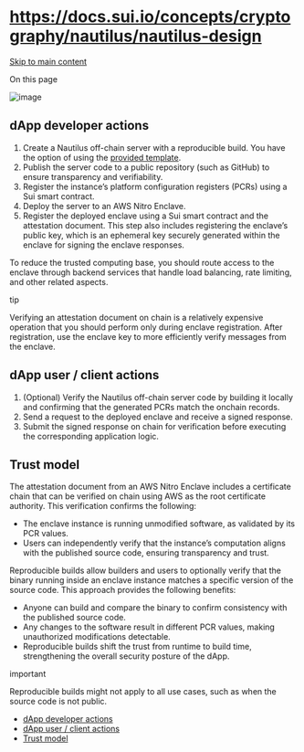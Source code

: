 # https://docs.sui.io/concepts/cryptography/nautilus/nautilus-design

[Skip to main content](https://docs.sui.io/concepts/cryptography/nautilus/nautilus-design#__docusaurus_skipToContent_fallback)

On this page

![image](https://docs.sui.io/assets/images/flows-ddf415421ce616acbfd31021585bc66e.png)

## dApp developer actions [​](https://docs.sui.io/concepts/cryptography/nautilus/nautilus-design\#dapp-developer-actions "Direct link to dApp developer actions")

1. Create a Nautilus off-chain server with a reproducible build. You have the option of using the [provided template](https://github.com/MystenLabs/nautilus).
2. Publish the server code to a public repository (such as GitHub) to ensure transparency and verifiability.
3. Register the instance’s platform configuration registers (PCRs) using a Sui smart contract.
4. Deploy the server to an AWS Nitro Enclave.
5. Register the deployed enclave using a Sui smart contract and the attestation document. This step also includes registering the enclave’s public key, which is an ephemeral key securely generated within the enclave for signing the enclave responses.

To reduce the trusted computing base, you should route access to the enclave through backend services that handle load balancing, rate limiting, and other related aspects.

tip

Verifying an attestation document on chain is a relatively expensive operation that you should perform only during enclave registration. After registration, use the enclave key to more efficiently verify messages from the enclave.

## dApp user / client actions [​](https://docs.sui.io/concepts/cryptography/nautilus/nautilus-design\#dapp-user--client-actions "Direct link to dApp user / client actions")

1. (Optional) Verify the Nautilus off-chain server code by building it locally and confirming that the generated PCRs match the onchain records.
2. Send a request to the deployed enclave and receive a signed response.
3. Submit the signed response on chain for verification before executing the corresponding application logic.

## Trust model [​](https://docs.sui.io/concepts/cryptography/nautilus/nautilus-design\#trust-model "Direct link to Trust model")

The attestation document from an AWS Nitro Enclave includes a certificate chain that can be verified on chain using AWS as the root certificate authority. This verification confirms the following:

- The enclave instance is running unmodified software, as validated by its PCR values.
- Users can independently verify that the instance’s computation aligns with the published source code, ensuring transparency and trust.

Reproducible builds allow builders and users to optionally verify that the binary running inside an enclave instance matches a specific version of the source code. This approach provides the following benefits:

- Anyone can build and compare the binary to confirm consistency with the published source code.
- Any changes to the software result in different PCR values, making unauthorized modifications detectable.
- Reproducible builds shift the trust from runtime to build time, strengthening the overall security posture of the dApp.

important

Reproducible builds might not apply to all use cases, such as when the source code is not public.

- [dApp developer actions](https://docs.sui.io/concepts/cryptography/nautilus/nautilus-design#dapp-developer-actions)
- [dApp user / client actions](https://docs.sui.io/concepts/cryptography/nautilus/nautilus-design#dapp-user--client-actions)
- [Trust model](https://docs.sui.io/concepts/cryptography/nautilus/nautilus-design#trust-model)